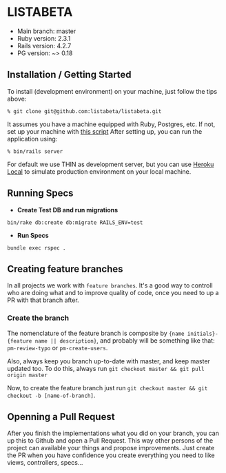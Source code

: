 # LISTABETA

* Main branch: master
* Ruby version: 2.3.1
* Rails version: 4.2.7
* PG version: ~> 0.18

## Installation / Getting Started

To install (development environment) on your machine, just follow the tips above:

    % git clone git@github.com:listabeta/listabeta.git

It assumes you have a machine equipped with Ruby, Postgres, etc. If not, set up
your machine with [this script](https://github.com/COSMITdev/env-setup)
After setting up, you can run the application using:

    % bin/rails server

For default we use THIN as development server, but you can use [Heroku Local](https://devcenter.heroku.com/articles/heroku-local) to simulate production
environment on your local machine.

## Running Specs

* **Create Test DB and run migrations**

```bin/rake db:create db:migrate RAILS_ENV=test```

* **Run Specs**

```bundle exec rspec .```

## Creating feature branches

In all projects we work with `feature branches`. It's a good way to controll who are doing what and to improve quality of code, once you need to up a PR with that branch after.

### Create the branch

The nomenclature of the feature branch is composite by `{name initials}-{feature name || description}`, and probably will be something like that: `pm-review-typo` or `pm-create-users`.

Also, always keep you branch up-to-date with master, and keep master updated too. To do this, always run `git checkout master && git pull origin master`

Now, to create the feature branch just run `git checkout master && git checkout -b
[name-of-branch]`.

## Openning a Pull Request

After you finish the implementations what you did on your branch, you can up this to Github and open a Pull Request. This way other persons of the project can available your things and propose improvements. Just create the PR when you have confidence you create everything you need to like views, controllers, specs...
